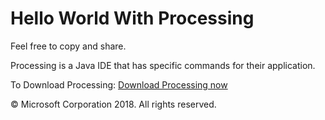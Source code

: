 # Hello World With Processing
Feel free to copy and share.

Processing is a Java IDE that has specific commands for their application.

To Download Processing:
[Download Processing now](https://processing.org/download/)

&copy; Microsoft Corporation 2018. All rights reserved.
